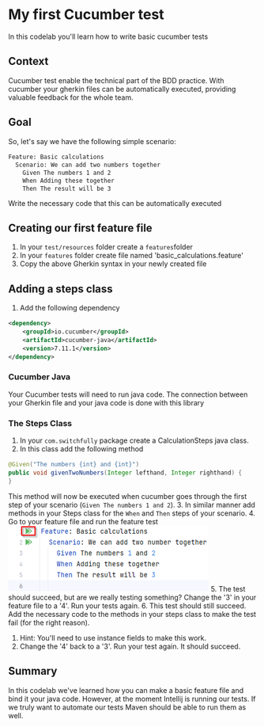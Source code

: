 # My first Cucumber test

In this codelab you'll learn how to write basic cucumber tests

## Context
Cucumber test enable the technical part of the BDD practice. 
With cucumber your gherkin files can be automatically executed, providing valuable feedback for the whole team.

## Goal
So, let's say we have the following simple scenario:
```gherkin
Feature: Basic calculations
  Scenario: We can add two numbers together
    Given The numbers 1 and 2
    When Adding these together
    Then The result will be 3
```
Write the necessary code that this can be automatically executed

## Creating our first feature file
1. In your `test/resources` folder create a `features`folder
2. In your `features` folder create file named 'basic_calculations.feature'
3. Copy the above Gherkin syntax in your newly created file

## Adding a steps class
1. Add the following dependency
```xml
<dependency>
    <groupId>io.cucumber</groupId>
    <artifactId>cucumber-java</artifactId>
    <version>7.11.1</version>
</dependency>
```
### Cucumber Java
Your Cucumber tests will need to run java code.
The connection between your Gherkin file and your java code is done with this library

### The Steps Class
1. In your `com.switchfully` package create a CalculationSteps java class.
2. In this class add the following method
```java
@Given("The numbers {int} and {int}")
public void givenTwoNumbers(Integer lefthand, Integer righthand) {
}
```
This method will now be executed when cucumber goes through the first step of your scenario (`Given The numbers 1 and 2`).
3. In similar manner add methods in your Steps class for the `When` and `Then` steps of your scenario.
4. Go to your feature file and run the feature test ![run-feature](run-feature.png)
5. The test should succeed, but are we really testing something? Change the '3' in your feature file to a '4'. Run your tests again.
6. This test should still succeed. Add the necessary code to the methods in your steps class to make the test fail (for the right reason).
   1. Hint: You'll need to use instance fields to make this work.
7. Change the '4' back to a '3'. Run your test again. It should succeed.

## Summary

In this codelab we've learned how you can make a basic feature file and bind it your java code.
However, at the moment Intellij is running our tests. 
If we truly want to automate our tests Maven should be able to run them as well.
